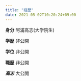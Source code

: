 ```yaml
---
title: "経歴"
date: 2021-05-02T10:20:24+09:00
---
```

**身分**
阿浦高志(大学院生)

**学歴**
非公開

**学位**
非公開

**職歴**
非公開

***高志***
大公開
